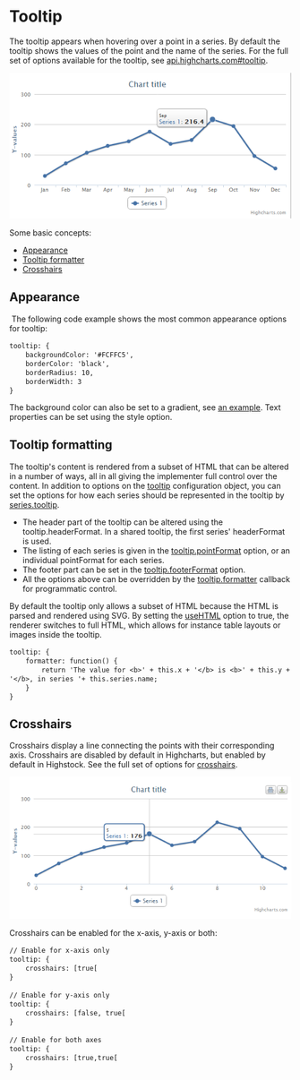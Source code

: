 Tooltip
=======

The tooltip appears when hovering over a point in a series. By default the tooltip shows the values of the point and the name of the series. For the full set of options available for the tooltip, see [api.highcharts.com#tooltip](http://api.highcharts.com/highcharts/tooltip).

![tooltip.png](tooltip.png)

Some basic concepts:

*   [Appearance](#app)
*   [Tooltip formatter](#formatter)
*   [Crosshairs](#cross)

Appearance
----------

 The following code example shows the most common appearance options for tooltip:

    
    tooltip: {
        backgroundColor: '#FCFFC5',
        borderColor: 'black',
        borderRadius: 10,
        borderWidth: 3
    }
    

The background color can also be set to a gradient, see [an example](http://jsfiddle.net/gh/get/jquery/1.7.1/highslide-software/highcharts.com/tree/master/samples/highcharts/tooltip/backgroundcolor-gradient/). Text properties can be set using the style option.

Tooltip formatting
------------------

The tooltip's content is rendered from a subset of HTML that can be altered in a number of ways, all in all giving the implementer full control over the content. In addition to options on the [tooltip](http://api.highcharts.com/highcharts/tooltip) configuration object, you can set the options for how each series should be represented in the tooltip by [series.tooltip](http://api.highcharts.com/highcharts/plotOptions.series.tooltip). 

*   The header part of the tooltip can be altered using the tooltip.headerFormat. In a shared tooltip, the first series' headerFormat is used.
*   The listing of each series is given in the [tooltip.pointFormat](http://api.highcharts.com/highcharts/tooltip.pointFormat) option, or an individual pointFormat for each series. 
*   The footer part can be set in the [tooltip.footerFormat](http://api.highcharts.com/highcharts/tooltip.footerFormat) option.
*   All the options above can be overridden by the [tooltip.formatter](http://api.highcharts.com/highcharts/tooltip.formatter) callback for programmatic control.

By default the tooltip only allows a subset of HTML because the HTML is parsed and rendered using SVG. By setting the [useHTML](http://api.highcharts.com/highcharts/tooltip.useHTML) option to true, the renderer switches to full HTML, which allows for instance table layouts or images inside the tooltip.

    
    tooltip: {
        formatter: function() {
            return 'The value for <b>' + this.x + '</b> is <b>' + this.y + '</b>, in series '+ this.series.name;
        }
    }

Crosshairs
----------

Crosshairs display a line connecting the points with their corresponding axis. Crosshairs are disabled by default in Highcharts, but enabled by default in Highstock. See the full set of options for [crosshairs](http://api.highcharts.com/highcharts/tooltip.crosshairs).

![crosshairs.png](crosshairs.png)

Crosshairs can be enabled for the x-axis, y-axis or both:

    
    // Enable for x-axis only
    tooltip: {
        crosshairs: [true[
    }
    
    // Enable for y-axis only
    tooltip: {
        crosshairs: [false, true[
    }
    
    // Enable for both axes
    tooltip: {
        crosshairs: [true,true[
    }